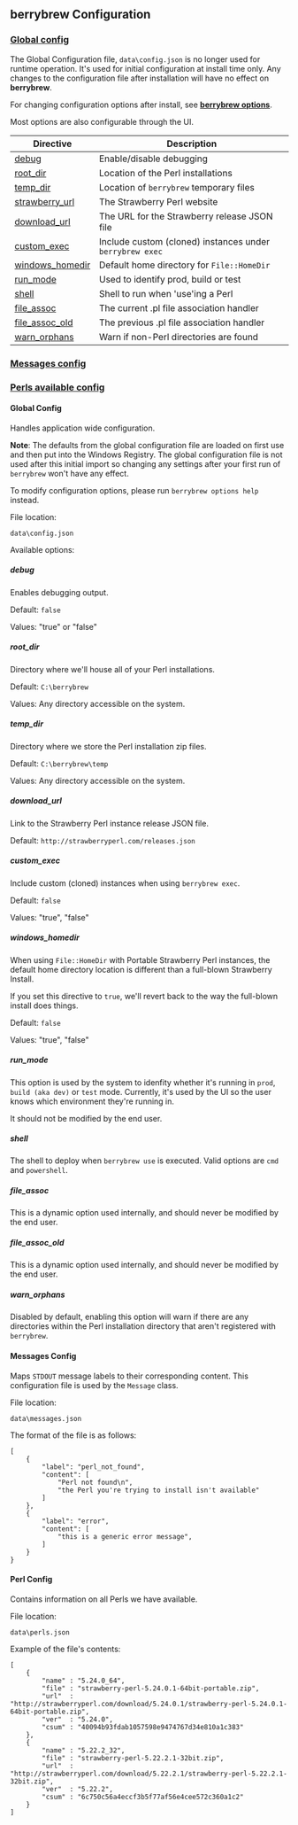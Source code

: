## berrybrew Configuration

### [Global config](#global-config)

The Global Configuration file, `data\config.json` is no longer used for runtime
operation. It's used for initial configuration at install time only. Any changes
to the configuration file after installation will have no effect on **berrybrew**.

For changing configuration options after install, see [**berrybrew options**](berrybrew.md#options).

Most options are also configurable through the UI.

|Directive|Description|
|---|--|   
|[debug](#debug)|Enable/disable debugging|
[root_dir](#root_dir)|Location of the Perl installations|
[temp_dir](#temp_dir)|Location of `berrybrew` temporary files|
[strawberry_url](#strawberry_url)|The Strawberry Perl website|
[download_url](#download_url)|The URL for the Strawberry release JSON file|
[custom_exec](#custom_exec)|Include custom (cloned) instances under `berrybrew exec`|
[windows_homedir](#windows_homedir)|Default home directory for `File::HomeDir`|
[run_mode](#run_mode)|Used to identify prod, build or test|
[shell](#shell)|Shell to run when 'use'ing a Perl|
[file_assoc](#file_assoc)|The current .pl file association handler|
[file_assoc_old](#file_assoc_old)|The previous .pl file association handler|
[warn_orphans](#warn_orphans)|Warn if non-Perl directories are found|

### [Messages config](#messages-config)

### [Perls available config](#perl-config)

#### Global Config

Handles application wide configuration. 

**Note**: The defaults from the global configuration file  are loaded on first use
and then put into the Windows Registry. The global configuration file is not
used after this initial import so changing any settings after your first run of
`berrybrew` won't have any effect.

To modify configuration options, please run `berrybrew options help` instead.

File location:

    data\config.json

Available options:

##### debug

Enables debugging output.

Default: `false`

Values: "true" or "false"

##### root_dir

Directory where we'll house all of your Perl installations. 

Default: `C:\berrybrew`

Values: Any directory accessible on the system.

##### temp_dir

Directory where we store the Perl installation zip files.

Default: `C:\berrybrew\temp`

Values: Any directory accessible on the system.

##### download_url

Link to the Strawberry Perl instance release JSON file.

Default: `http://strawberryperl.com/releases.json`

##### custom_exec

Include custom (cloned) instances when using `berrybrew exec`.

Default: `false`

Values:  "true", "false"

##### windows_homedir

When using `File::HomeDir` with Portable Strawberry Perl instances,
the default home directory location is different than a full-blown
Strawberry Install.

If you set this directive to `true`, we'll revert back to the way
the full-blown install does things.

Default: `false`

Values: "true", "false"

##### run_mode

This option is used by the system to idenfity whether it's running in `prod`,
`build (aka dev)` or `test` mode. Currently, it's used by the UI so the user
knows which environment they're running in.

It should not be modified by the end user.

##### shell

The shell to deploy when `berrybrew use` is executed. Valid options are `cmd`
and `powershell`.

##### file_assoc

This is a dynamic option used internally, and should never be modified by the
end user.

##### file_assoc_old

This is a dynamic option used internally, and should never be modified by the
end user.

##### warn_orphans

Disabled by default, enabling this option will warn if there are any directories
within the Perl installation directory that aren't registered with `berrybrew`.

#### Messages Config

Maps `STDOUT` message labels to their corresponding content. This configuration file is used by the `Message` class.

File location:

    data\messages.json

The format of the file is as follows:

    [
        {
            "label": "perl_not_found",
            "content": [
                "Perl not found\n",
                "the Perl you're trying to install isn't available"
            ]
        },
        {
            "label": "error",
            "content": [
                "this is a generic error message",
            ]
        }
    }

#### Perl Config

Contains information on all Perls we have available.

File location:

    data\perls.json

Example of the file's contents:

    [
        {
            "name" : "5.24.0_64",
            "file" : "strawberry-perl-5.24.0.1-64bit-portable.zip",
            "url"  : "http://strawberryperl.com/download/5.24.0.1/strawberry-perl-5.24.0.1-64bit-portable.zip",
            "ver"  : "5.24.0",
            "csum" : "40094b93fdab1057598e9474767d34e810a1c383"
        },
        {
            "name" : "5.22.2_32",
            "file" : "strawberry-perl-5.22.2.1-32bit.zip",
            "url"  : "http://strawberryperl.com/download/5.22.2.1/strawberry-perl-5.22.2.1-32bit.zip",
            "ver"  : "5.22.2",
            "csum" : "6c750c56a4eccf3b5f77af56e4cee572c360a1c2"
        }
    ]
